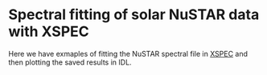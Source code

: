 # Spectral fitting of solar NuSTAR data with XSPEC

Here we have exmaples of fitting the NuSTAR spectral file in [XSPEC](https://heasarc.gsfc.nasa.gov/xanadu/xspec/) and then plotting the saved results in IDL.
